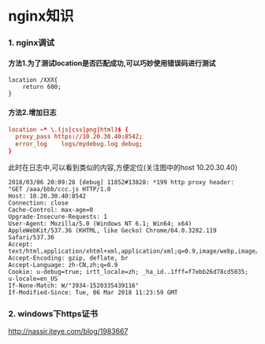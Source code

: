 nginx知识
==


### 1. nginx调试

#### 方法1.为了测试location是否匹配成功,可以巧妙使用错误码进行测试
```
location /XXX{
    return 600;
}
```

#### 方法2.增加日志

```conf
location ~* \.(js|css|png|html)$ {
  proxy_pass https://10.20.30.40:8542;
  error_log    logs/mydebug.log debug;
}
```

此时在日志中,可以看到类似的内容,方便定位(关注图中的host 10.20.30.40)
```
2018/03/06 20:09:28 [debug] 11852#13828: *199 http proxy header:
"GET /aaa/bbb/ccc.js HTTP/1.0
Host: 10.20.30.40:8542
Connection: close
Cache-Control: max-age=0
Upgrade-Insecure-Requests: 1
User-Agent: Mozilla/5.0 (Windows NT 6.1; Win64; x64) AppleWebKit/537.36 (KHTML, like Gecko) Chrome/64.0.3282.119 Safari/537.36
Accept: text/html,application/xhtml+xml,application/xml;q=0.9,image/webp,image/apng,*/*;q=0.8
Accept-Encoding: gzip, deflate, br
Accept-Language: zh-CN,zh;q=0.9
Cookie: u-debug=true; irtt_locale=zh; _ha_id..1fff=f7ebb26d78cd5035; u-locale=en_US
If-None-Match: W/"3934-1520335439116"
If-Modified-Since: Tue, 06 Mar 2018 11:23:59 GMT
```


### 2. windows下https证书
http://nassir.iteye.com/blog/1983667





